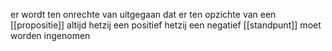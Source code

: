 er wordt ten onrechte van uitgegaan dat er ten opzichte van een [[propositie]] altijd hetzij een positief hetzij een negatief [[standpunt]] moet worden ingenomen 